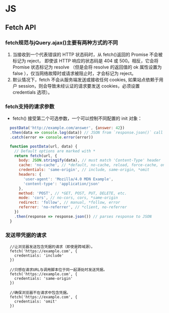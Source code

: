 # JS
## Fetch API

### fetch规范与jQuery.ajax()主要有两种方式的不同
1. 当接收到一个代表错误的 HTTP 状态码时，从 fetch()返回的 Promise 不会被标记为 reject， 即使该 HTTP 响应的状态码是 404 或 500。相反，它会将 Promise 状态标记为 resolve （但是会将 resolve 的返回值的 ok 属性设置为 false ），仅当网络故障时或请求被阻止时，才会标记为 reject。
2. 默认情况下，fetch 不会从服务端发送或接收任何 cookies, 如果站点依赖于用户 session，则会导致未经认证的请求要发送 cookies，必须设置 credentials 选项）。

### fetch支持的请求参数
- fetch() 接受第二个可选参数，一个可以控制不同配置的 init 对象：
``` js
  postData('http://example.com/answer', {answer: 42})
  .then(data => console.log(data)) // JSON from `response.json()` call
  .catch(error => console.error(error))

  function postData(url, data) {
    // Default options are marked with *
    return fetch(url, {
      body: JSON.stringify(data), // must match 'Content-Type' header
      cache: 'no-cache', // *default, no-cache, reload, force-cache, only-if-cached
      credentials: 'same-origin', // include, same-origin, *omit
      headers: {
        'user-agent': 'Mozilla/4.0 MDN Example',
        'content-type': 'application/json'
      },
      method: 'POST', // *GET, POST, PUT, DELETE, etc.
      mode: 'cors', // no-cors, cors, *same-origin
      redirect: 'follow', // manual, *follow, error
      referrer: 'no-referrer', // *client, no-referrer
    })
    .then(response => response.json()) // parses response to JSON
  }
```
### 发送带凭据的请求
``` js{3,8,13}
  //让浏览器发送包含凭据的请求（即使是跨域源）。
  fetch('https://example.com', {
    credentials: 'include'  
  })

  //只想在请求URL与调用脚本位于同一起源处时发送凭据。
  fetch('https://example.com', {
    credentials: 'same-origin'  
  })

  //确保浏览器不在请求中包含凭据。
  fetch('https://example.com', {
    credentials: 'omit'  
  })
```